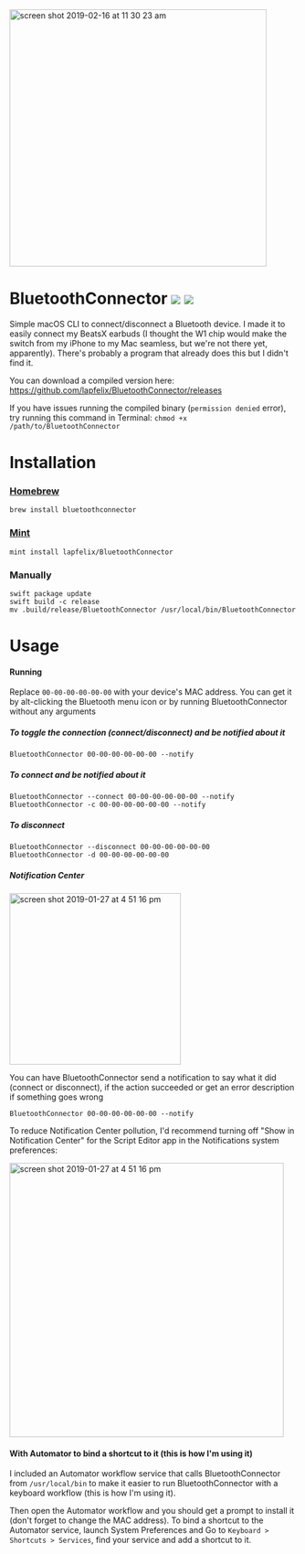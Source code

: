 <img width=450 alt="screen shot 2019-02-16 at 11 30 23 am" src="https://user-images.githubusercontent.com/4634735/52902443-cf2f6000-31de-11e9-844e-c5459b31ed87.png">

# BluetoothConnector <img src="https://app.bitrise.io/app/e673c0a1d059026a/status.svg?token=KfzTO6gwCraFRsJdxzpnew&branch=master"> [![](https://img.shields.io/endpoint?url=https%3A%2F%2Fswiftpackageindex.com%2Fapi%2Fpackages%2Flapfelix%2FBluetoothConnector%2Fbadge%3Ftype%3Dswift-versions)](https://swiftpackageindex.com/lapfelix/BluetoothConnector)
Simple macOS CLI to connect/disconnect a Bluetooth device. I made it to easily connect my BeatsX earbuds (I thought the W1 chip would make the switch from my iPhone to my Mac seamless, but we're not there yet, apparently). There's probably a program that already does this but I didn't find it.

You can download a compiled version here: https://github.com/lapfelix/BluetoothConnector/releases

If you have issues running the compiled binary (`permission denied` error), try running this command in Terminal:
`chmod +x /path/to/BluetoothConnector`

# Installation

### [Homebrew](https://brew.sh)
```
brew install bluetoothconnector
```

### [Mint](https://github.com/yonaskolb/Mint)
```
mint install lapfelix/BluetoothConnector
```

### Manually
```
swift package update
swift build -c release
mv .build/release/BluetoothConnector /usr/local/bin/BluetoothConnector
```

# Usage
#### Running
Replace `00-00-00-00-00-00` with your device's MAC address. You can get it by alt-clicking the Bluetooth menu icon or by running BluetoothConnector without any arguments

##### To toggle the connection (connect/disconnect) and be notified about it
```
BluetoothConnector 00-00-00-00-00-00 --notify
```

##### To connect and be notified about it
```
BluetoothConnector --connect 00-00-00-00-00-00 --notify
BluetoothConnector -c 00-00-00-00-00-00 --notify
```

##### To disconnect
```
BluetoothConnector --disconnect 00-00-00-00-00-00
BluetoothConnector -d 00-00-00-00-00-00
```

##### Notification Center
<img width=300 alt="screen shot 2019-01-27 at 4 51 16 pm" src="https://dsc.cloud/felix/Screen-Shot-2019-01-27-at-5.04.23-PM.png">

You can have BluetoothConnector send a notification to say what it did (connect or disconnect), if the action succeeded or get an error description if something goes wrong

```
BluetoothConnector 00-00-00-00-00-00 --notify
```

To reduce Notification Center pollution, I'd recommend turning off "Show in Notification Center" for the Script Editor app in the Notifications system preferences:

<img width="480" alt="screen shot 2019-01-27 at 4 51 16 pm" src="https://user-images.githubusercontent.com/4634735/51807529-f0430780-2255-11e9-9bc3-94205ea033ae.png">

#### With Automator to bind a shortcut to it (this is how I'm using it)
I included an Automator workflow service that calls BluetoothConnector from `/usr/local/bin` to make it easier to run BluetoothConnector with a keyboard workflow (this is how I'm using it).

Then open the Automator workflow and you should get a prompt to install it (don't forget to change the MAC address).
To bind a shortcut to the Automator service, launch System Preferences and Go to `Keyboard > Shortcuts > Services`, find your service and add a shortcut to it.
